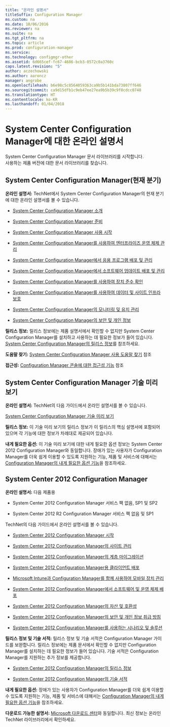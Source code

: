 ```yaml
---
title: "온라인 설명서"
titleSuffix: Configuration Manager
ms.custom: na
ms.date: 10/06/2016
ms.reviewer: na
ms.suite: na
ms.tgt_pltfrm: na
ms.topic: article
ms.prod: configuration-manager
ms.service: 
ms.technology: configmgr-other
ms.assetid: 6d665cef-fc67-4686-bcb3-0572c0a3760c
caps.latest.revision: "5"
author: aczechowski
ms.author: aaroncz
manager: angrobe
ms.openlocfilehash: b6e98c5c8564059363ca9b5b141bda73807ff646
ms.sourcegitcommit: ca9d15dfb1c9eb47ee27ea9b5b39c9f8cdcc0748
ms.translationtype: HT
ms.contentlocale: ko-KR
ms.lasthandoff: 01/04/2018
---
```

# <a name="online-documentation-for-system-center-configuration-manager"></a>System Center Configuration Manager에 대한 온라인 설명서


System Center Configuration Manager 문서 라이브러리를 시작합니다.  
사용하는 제품 버전에 대한 문서 라이브러리를 찾습니다.  

## <a name="system-center-configuration-manager-current-branch"></a>System Center Configuration Manager(현재 분기)  
**온라인 설명서:** TechNet에서 System Center Configuration Manager의 현재 분기에 대한 온라인 설명서를 볼 수 있습니다.  

-   [System Center Configuration Manager 소개](https://technet.microsoft.com/library/mt622715.aspx)  

-   [System Center Configuration Manager 준비](https://technet.microsoft.com/library/mt608540.aspx)  

-   [System Center Configuration Manager 사용 시작](https://technet.microsoft.com/library/mt608544.aspx)  

-   [System Center Configuration Manager를 사용하여 엔터프라이즈 운영 체제 관리](https://technet.microsoft.com/library/mt627933.aspx)  

-   [System Center Configuration Manager에서 응용 프로그램 배포 및 관리](https://technet.microsoft.com/library/mt627959.aspx)  

-   [System Center Configuration Manager에서 소프트웨어 업데이트 배포 및 관리](https://technet.microsoft.com/library/mt634340.aspx)  

-   [System Center Configuration Manager를 사용하여 장치 준수 확인](https://technet.microsoft.com/library/mt595717.aspx)  

-   [System Center Configuration Manager를 사용하여 데이터 및 사이트 인프라 보호](https://technet.microsoft.com/library/mt613161.aspx)  

-   [System Center Configuration Manager의 모니터링 및 유지 관리](https://technet.microsoft.com/library/mt612855.aspx)  

-   [System Center Configuration Manager의 보안 및 개인 정보](https://technet.microsoft.com/library/mt622694.aspx)  

**릴리스 정보:** 릴리스 정보에는 제품 설명서에서 확인할 수 없지만 System Center Configuration Manager를 설치하고 사용하는 데 필요한 정보가 들어 있습니다. [System Center Configuration Manager의 릴리스 정보](https://technet.microsoft.com/library/mt592024.aspx)를 참조하세요.  

**도움말 찾기:** [System Center Configuration Manager 사용 도움말 찾기](https://technet.microsoft.com/library/mt628521.aspx) 참조  

**접근성:** [Configuration Manager 콘솔에 대한 접근성 기능](https://technet.microsoft.com/library/mt628521.aspx) 참조  


## <a name="system-center-configuration-manager-technical-preview"></a>System Center Configuration Manager 기술 미리 보기  
**온라인 설명서:** TechNet의 다음 가이드에서 온라인 설명서를 볼 수 있습니다.  

 [System Center Configuration Manager 기술 미리 보기](https://go.microsoft.com/fwlink/p/?LinkId=534001)  

**릴리스 정보:** 이 기술 미리 보기의 릴리스 정보가 이 릴리스의 핵심 설명서에 포함되어 있으며 각 기능에 대한 정보가 차례대로 제공되어 있습니다.  

**내게 필요한 옵션:** 이 기술 미리 보기에 대한 내게 필요한 옵션 정보는 System Center 2012 Configuration Manager와 동일합니다. 장애가 있는 사용자가 Configuration Manager를 더욱 쉽게 이용할 수 있도록 지원하는 기능, 제품 및 서비스에 대해서는 [Configuration Manager의 내게 필요한 옵션 기능](http://go.microsoft.com/fwlink/p/?LinkId=258586)을 참조하세요.  

## <a name="system-center-2012-configuration-manager"></a>System Center 2012 Configuration Manager  
**온라인 설명서:** 다음 제품용  

-   System Center 2012 Configuration Manager 서비스 팩 없음, SP1 및 SP2  

-   System Center 2012 R2 Configuration Manager 서비스 팩 없음 및 SP1  

TechNet의 다음 가이드에서 온라인 설명서를 볼 수 있습니다.  

-   [System Center 2012 Configuration Manager 시작](https://go.microsoft.com/fwlink/p/?LinkId=210632)  

-   [System Center 2012 Configuration Manager의 사이트 관리](https://go.microsoft.com/fwlink/p/?LinkId=210636)  

-   [System Center 2012 Configuration Manager의 계층 마이그레이션](https://go.microsoft.com/fwlink/p/?LinkId=210645)  

-   [System Center 2012 Configuration Manager용 클라이언트 배포](https://go.microsoft.com/fwlink/p/?LinkId=210638)  

-   [Microsoft Intune과 Configuration Manager를 함께 사용하여 모바일 장치 관리](https://go.microsoft.com/fwlink/?LinkId=529959)  

-   [System Center 2012 Configuration Manager에서 소프트웨어 및 운영 체제 배포](https://go.microsoft.com/fwlink/p/?LinkId=210635)  

-   [System Center 2012 Configuration Manager의 자산 및 호환성](https://go.microsoft.com/fwlink/p/?LinkId=210639)  

-   [System Center 2012 Configuration Manager의 보안 및 개인 정보 취급 방침](https://go.microsoft.com/fwlink/p/?LinkId=210640)  

-   [System Center 2012 Configuration Manager를 사용하는 시나리오 및 솔루션](https://go.microsoft.com/fwlink/p/?LinkId=290889)  

 **릴리스 정보 및 기술 서적:** 릴리스 정보 및 기술 서적은 Configuration Manager 가이드를 보완합니다. 릴리스 정보에는 제품 문서에서 확인할 수 없지만 Configuration Manager를 설치하는 데 필요한 정보가 들어 있습니다. 기술 서적은 Configuration Manager를 지원하는 추가 정보를 제공합니다.  

-   [System Center 2012 Configuration Manager의 릴리스 정보](http://go.microsoft.com/fwlink/?LinkId=529437)  

-   [System Center 2012 Configuration Manager의 기술 서적](http://go.microsoft.com/fwlink/p/?LinkId=261032)  

**내게 필요한 옵션:** 장애가 있는 사용자가 Configuration Manager를 더욱 쉽게 이용할 수 있도록 지원하는 기능, 제품 및 서비스에 대해서는 [Configuration Manager의 내게 필요한 옵션 기능](http://go.microsoft.com/fwlink/p/?LinkId=258586)을 참조하세요.  

**다운로드 가능한 설명서:** [Microsoft 다운로드 센터](http://go.microsoft.com/fwlink/?LinkId=253643)와 동일합니다. 최신 정보는 온라인 TechNet 라이브러리에서 확인하세요.
